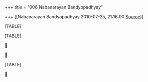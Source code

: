 +++
title = "006 Nabanarayan Bandyopadhyay"

+++
[[Nabanarayan Bandyopadhyay	2010-07-25, 21:16:00 [Source](https://groups.google.com/g/bvparishat/c/fi7dEYNhpJk)]]



[TABLE]

[TABLE]





[TABLE]



